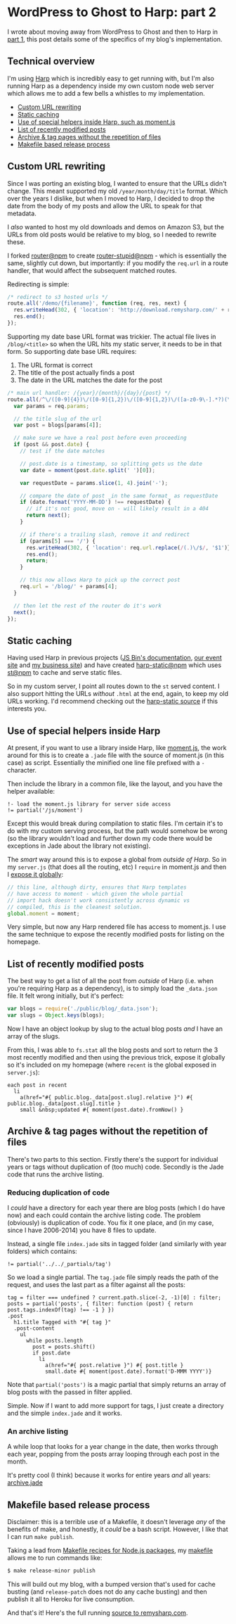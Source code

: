 # WordPress to Ghost to Harp: part 2

I wrote about moving away from WordPress to Ghost and then to Harp in [part 1](/2014/09/18/wordpress-ghost-harp-pt1), this post details some of the specifics of my blog's implementation.

<!--more-->

## Technical overview

I'm using [Harp](http://harpjs.com) which is incredibly easy to get running with, but I'm also running Harp as a dependency inside my own custom node web server which allows me to add a few bells a whistles to my implementation.

* [Custom URL rewriting](#custom-url-rewriting)
* [Static caching](#static-caching)
* [Use of special helpers inside Harp, such as moment.js](#use-of-special-helpers-inside-harp)
* [List of recently modified posts](#list-of-recently-modified-posts)
* [Archive & tag pages without the repetition of files](#archive--tag-pages-without-the-repetition-of-files)
* [Makefile based release process](#makefile-based-release-process)

## Custom URL rewriting

Since I was porting an existing blog, I wanted to ensure that the URLs didn't change. This meant supported my old `/year/month/day/title` format. Which over the years I dislike, but when I moved to Harp, I decided to drop the date from the body of my posts and allow the URL to speak for that metadata.

I *also* wanted to host my old downloads and demos on Amazon S3, but the URLs from old posts would be relative to my blog, so I needed to rewrite these.

I forked [router@npm](https://www.npmjs.org/package/router) to create [router-stupid@npm](https://www.npmjs.org/package/router-stupid) - which is essentially the same, slightly cut down, but importantly: if you modify the `req.url` in a route handler, that would affect the subsequent matched routes.

Redirecting is simple:

```js
/* redirect to s3 hosted urls */
route.all('/demo/{filename}', function (req, res, next) {
  res.writeHead(302, { 'location': 'http://download.remysharp.com/' + req.params.filename });
  res.end();
});
```

Supporting my date base URL format was trickier. The actual file lives in `/blog/<title>` so when the URL hits my static server, it needs to be in that form. So supporting date base URL requires:

1. The URL format is correct
2. The title of the post actually finds a post
3. The date in the URL matches the date for the post

```js
/* main url handler: /{year}/{month}/{day}/{post} */
route.all(/^\/([0-9]{4})\/([0-9]{1,2})\/([0-9]{1,2})\/([a-z0-9\-].*?)(\/)?$/, function (req, res, next) {
  var params = req.params;

  // the title slug of the url
  var post = blogs[params[4]];

  // make sure we have a real post before even proceeding
  if (post && post.date) {
    // test if the date matches

    // post.date is a timestamp, so splitting gets us the date
    var date = moment(post.date.split(' ')[0]);

    var requestDate = params.slice(1, 4).join('-');

    // compare the date of post _in the same format_ as requestDate
    if (date.format('YYYY-MM-DD') !== requestDate) {
      // if it's not good, move on - will likely result in a 404
      return next();
    }

    // if there's a trailing slash, remove it and redirect
    if (params[5] === '/') {
      res.writeHead(302, { 'location': req.url.replace(/(.)\/$/, '$1')});
      res.end();
      return;
    }

    // this now allows Harp to pick up the correct post
    req.url = '/blog/' + params[4];
  }

  // then let the rest of the router do it's work
  next();
});
```

## Static caching

Having used Harp in previous projects ([JS Bin's documentation](https://github.com/jsbin/learn), [our event site](https://github.com/leftlogic/fullfrontalconf2014/) and [my business site](https://github.com/leftlogic/leftlogic)) and have created [harp-static@npm](https://npmjs.org/package/harp-static) which uses [st@npm](https://npmjs.org/package/st) to cache and serve static files.

So in my custom server, I point all routes down to the `st` served content. I also support hitting the URLs *without* `.html` at the end, again, to keep my old URLs working. I'd recommend checking out the [harp-static source](https://github.com/remy/harp-static) if this interests you.

## Use of special helpers inside Harp

At present, if you want to use a library inside Harp, like [moment.js](http://momentjs.com), the work around for this is to create a `.jade` file with the source of moment.js (in this case) as script. Essentially the minified one line file prefixed with a `-` character.

Then include the library in a common file, like the layout, and you have the helper available:

```jade
!- load the moment.js library for server side access
!= partial('/js/moment')
```

Except this would break during compilation to static files. I'm certain it's to do with my custom serving process, but the path would somehow be wrong (so the library wouldn't load and further down my code there would be exceptions in Jade about the library not existing).

The *smart* way around this is to expose a global from *outside of Harp*. So in my `server.js` (that does all the routing, etc) I `require` in moment.js and then I [expose it globally](https://github.com/remy/remysharp.com/blob/master/server.js#L26):

```js
// this line, although dirty, ensures that Harp templates
// have access to moment - which given the whole partial
// import hack doesn't work consistently across dynamic vs
// compiled, this is the cleanest solution.
global.moment = moment;
```

Very simple, but now any Harp rendered file has access to moment.js. I use the same technique to expose the recently modified posts for listing on the homepage.

## List of recently modified posts

The best way to get a list of all the post from *outside* of Harp (i.e. when you're requiring Harp as a dependency), is to simply load the `_data.json` file. It felt wrong initially, but it's perfect:

```js
var blogs = require('./public/blog/_data.json');
var slugs = Object.keys(blogs);
```

Now I have an object lookup by slug to the actual blog posts *and* I have an array of the slugs.

From this, I was able to `fs.stat` all the blog posts and sort to return the 3 most recently modified and then using the previous trick, expose it globally so it's included on my homepage (where `recent` is the global exposed in `server.js`):

```jade
each post in recent
  li
    a(href="#{ public.blog._data[post.slug].relative }") #{ public.blog._data[post.slug].title }
    small &nbsp;updated #{ moment(post.date).fromNow() }
```

## Archive & tag pages without the repetition of files

There's two parts to this section. Firstly there's the support for individual years or tags without duplication of (too much) code. Secondly is the Jade code that runs the archive listing.

### Reducing duplication of code

I *could* have a directory for each year there are blog posts (which I do have now) and each could contain the archive listing code. The problem (obviously) is duplication of code. You fix it one place, and (in my case, since I have 2006-2014) you have 8 files to update.

Instead, a single file `index.jade` sits in tagged folder (and similarly with year folders) which contains:

```jade
!= partial('../../_partials/tag')
```

So we load a single partial. The `tag.jade` file simply reads the path of the request, and uses the last part as a filter against all the posts:

```jade
tag = filter === undefined ? current.path.slice(-2, -1)[0] : filter;
posts = partial('posts', { filter: function (post) { return post.tags.indexOf(tag) !== -1 } })
.post
  h1.title Tagged with "#{ tag }"
  .post-content
    ul
      while posts.length
        post = posts.shift()
        if post.date
          li
            a(href="#{ post.relative }") #{ post.title }
            small.date #{ moment(post.date).format('D-MMM YYYY')}
```

Note that `partial('posts')` is a magic partial that simply returns an array of blog posts with the passed in filter applied.

Simple. Now if I want to add more support for tags, I just create a directory and the simple `index.jade` and it works.

### An archive listing

A while loop that looks for a year change in the date, then works through each year, popping from the posts array looping through each post in the month.

It's pretty cool (I think) because it works for entire years *and* all years: [archive.jade](https://github.com/remy/remysharp.com/blob/a198a4235634a3c7ac747ab403ac13bc49140a39/public/_partials/archive.jade)

## Makefile based release process

Disclaimer: this is a terrible use of a Makefile, it doesn't leverage *any* of the benefits of make, and honestly, it *could* be a bash script. However, I like that I can run `make publish`.

Taking a lead from [Makefile recipes for Node.js packages](https://andreypopp.com/posts/2013-05-16-makefile-recipes-for-node-js.html), my [makefile](https://github.com/remy/remysharp.com/blob/master/Makefile) allows me to run commands like:

```bash
$ make release-minor publish
```

This will build out my blog, with a bumped version that's used for cache busting (and `release-patch` does not do any cache busting) and then publish it all to Heroku for live consumption.

And that's it! Here's the full running [source to remysharp.com](https://github.com/remy/remysharp.com).